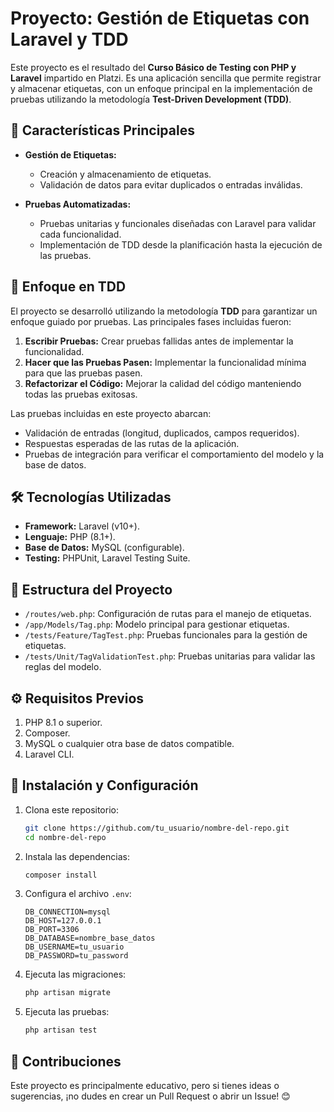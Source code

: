 # Proyecto: Gestión de Etiquetas con Laravel y TDD

Este proyecto es el resultado del **Curso Básico de Testing con PHP y Laravel** impartido en Platzi. Es una aplicación sencilla que permite registrar y almacenar etiquetas, con un enfoque principal en la implementación de pruebas utilizando la metodología **Test-Driven Development (TDD)**.

## 🚀 Características Principales

- **Gestión de Etiquetas:**  
  - Creación y almacenamiento de etiquetas.  
  - Validación de datos para evitar duplicados o entradas inválidas.  

- **Pruebas Automatizadas:**  
  - Pruebas unitarias y funcionales diseñadas con Laravel para validar cada funcionalidad.  
  - Implementación de TDD desde la planificación hasta la ejecución de las pruebas.

## 🧪 Enfoque en TDD

El proyecto se desarrolló utilizando la metodología **TDD** para garantizar un enfoque guiado por pruebas. Las principales fases incluidas fueron:

1. **Escribir Pruebas:** Crear pruebas fallidas antes de implementar la funcionalidad.
2. **Hacer que las Pruebas Pasen:** Implementar la funcionalidad mínima para que las pruebas pasen.
3. **Refactorizar el Código:** Mejorar la calidad del código manteniendo todas las pruebas exitosas.

Las pruebas incluidas en este proyecto abarcan:
- Validación de entradas (longitud, duplicados, campos requeridos).
- Respuestas esperadas de las rutas de la aplicación.
- Pruebas de integración para verificar el comportamiento del modelo y la base de datos.

## 🛠️ Tecnologías Utilizadas

- **Framework:** Laravel (v10+).  
- **Lenguaje:** PHP (8.1+).  
- **Base de Datos:** MySQL (configurable).  
- **Testing:** PHPUnit, Laravel Testing Suite.  

## 📂 Estructura del Proyecto

- `/routes/web.php`: Configuración de rutas para el manejo de etiquetas.
- `/app/Models/Tag.php`: Modelo principal para gestionar etiquetas.
- `/tests/Feature/TagTest.php`: Pruebas funcionales para la gestión de etiquetas.
- `/tests/Unit/TagValidationTest.php`: Pruebas unitarias para validar las reglas del modelo.

## ⚙️ Requisitos Previos

1. PHP 8.1 o superior.  
2. Composer.  
3. MySQL o cualquier otra base de datos compatible.  
4. Laravel CLI.

## 🚀 Instalación y Configuración

1. Clona este repositorio:  
   ```bash
   git clone https://github.com/tu_usuario/nombre-del-repo.git
   cd nombre-del-repo
   ```

2. Instala las dependencias:  
   ```bash
   composer install
   ```

3. Configura el archivo `.env`:  
   ```plaintext
   DB_CONNECTION=mysql
   DB_HOST=127.0.0.1
   DB_PORT=3306
   DB_DATABASE=nombre_base_datos
   DB_USERNAME=tu_usuario
   DB_PASSWORD=tu_password
   ```

4. Ejecuta las migraciones:  
   ```bash
   php artisan migrate
   ```

5. Ejecuta las pruebas:  
   ```bash
   php artisan test
   ```

## 🌟 Contribuciones

Este proyecto es principalmente educativo, pero si tienes ideas o sugerencias, ¡no dudes en crear un Pull Request o abrir un Issue! 😊
   
